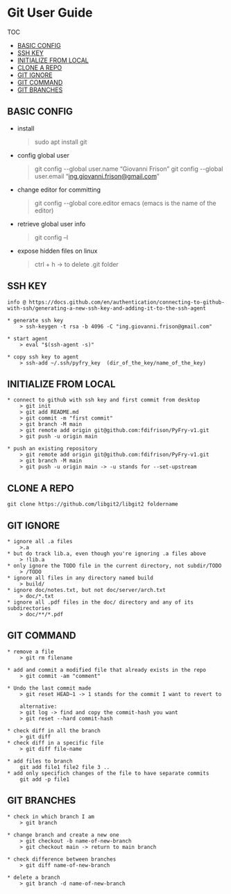 <h1>Git User Guide</h1>

TOC

- [BASIC CONFIG](#basic-config)
- [SSH KEY](#ssh-key)
- [INITIALIZE FROM LOCAL](#initialize-from-local)
- [CLONE A REPO](#clone-a-repo)
- [GIT IGNORE](#git-ignore)
- [GIT COMMAND](#git-command)
- [GIT BRANCHES](#git-branches)

## BASIC CONFIG

* install
    > sudo apt install git

* config global user
    > git config --global user.name “Giovanni Frison”
    > git config --global user.email “ing.giovanni.frison@gmail.com”

 * change editor for committing
    > git config --global core.editor emacs (emacs is the name of the editor)

* retrieve global user info
    > git config –l

* expose hidden files on linux
    > ctrl + h → to delete .git folder

## SSH KEY

    info @ https://docs.github.com/en/authentication/connecting-to-github-with-ssh/generating-a-new-ssh-key-and-adding-it-to-the-ssh-agent

    * generate ssh key
        > ssh-keygen -t rsa -b 4096 -C "ing.giovanni.frison@gmail.com"
    
    * start agent
        > eval "$(ssh-agent -s)"

    * copy ssh key to agent
        > ssh-add ~/.ssh/pyfry_key  (dir_of_the_key/name_of_the_key)

## INITIALIZE FROM LOCAL

    * connect to github with ssh key and first commit from desktop
        > git init
        > git add README.md
        > git commit -m "first commit"
        > git branch -M main
        > git remote add origin git@github.com:fdifrison/PyFry-v1.git
        > git push -u origin main

    * push an existing repository
        > git remote add origin git@github.com:fdifrison/PyFry-v1.git
        > git branch -M main
        > git push -u origin main -> -u stands for --set-upstream

## CLONE A REPO

    git clone https://github.com/libgit2/libgit2 foldername

## GIT IGNORE

    * ignore all .a files
        >.a
    * but do track lib.a, even though you're ignoring .a files above
        > !lib.a
    * only ignore the TODO file in the current directory, not subdir/TODO
        > /TODO
    * ignore all files in any directory named build
        > build/
    * ignore doc/notes.txt, but not doc/server/arch.txt
        > doc/*.txt
    * ignore all .pdf files in the doc/ directory and any of its subdirectories
        > doc/**/*.pdf

## GIT COMMAND

    * remove a file
        > git rm filename

    * add and commit a modified file that already exists in the repo
        > git commit -am "comment"

    * Undo the last commit made
        > git reset HEAD~1 -> 1 stands for the commit I want to revert to

        alternative:
        > git log -> find and copy the commit-hash you want
        > git reset --hard commit-hash
        
    * check diff in all the branch
        > git diff
    * check diff in a specific file
        > git diff file-name

    * add files to branch
        git add file1 file2 file 3 ..
    * add only specifich changes of the file to have separate commits
        git add -p file1

## GIT BRANCHES

    * check in which branch I am
        > git branch
    
    * change branch and create a new one
        > git checkout -b name-of-new-branch
        > git checkout main -> return to main branch

    * check difference between branches
        > git diff name-of-new-branch

    * delete a branch
        > git branch -d name-of-new-branch

    
